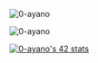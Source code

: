 <p><img align="center" src="https://github-readme-stats.vercel.app/api?username=mahiro72&show_icons=true&locale=en" alt="0-ayano" /></p>



<p><img align="center" src="https://github-readme-streak-stats.herokuapp.com/?user=mahiro72&" alt="0-ayano" /></p>


[![0-ayano's 42 stats](https://badge42.vercel.app/api/v2/cl1loxq84001509l56dwmhbhv/stats?cursusId=21&coalitionId=undefined)](https://github.com/JaeSeoKim/badge42)
